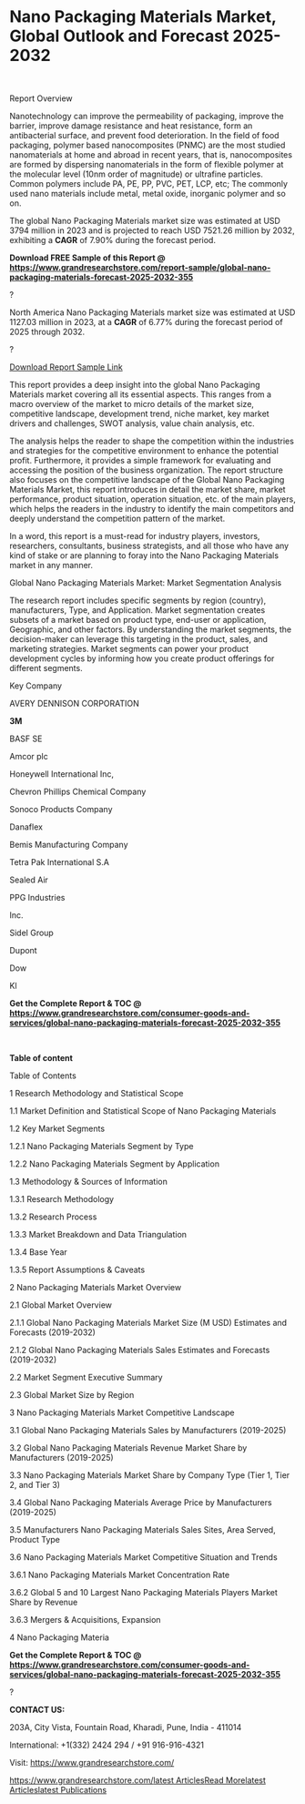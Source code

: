 <h1>Nano Packaging Materials Market, Global Outlook and Forecast 2025-2032</h1><br/><p>Report Overview</p>
 
 
 
 <p>Nanotechnology can improve the permeability of packaging, improve the barrier, improve damage resistance and heat resistance, form an antibacterial surface, and prevent food deterioration. In the field of food packaging, polymer based nanocomposites (PNMC) are the most studied nanomaterials at home and abroad in recent years, that is, nanocomposites are formed by dispersing nanomaterials in the form of flexible polymer at the molecular level (10nm order of magnitude) or ultrafine particles. Common polymers include PA, PE, PP, PVC, PET, LCP, etc; The commonly used nano materials include metal, metal oxide, inorganic polymer and so on.</p>
 
 
 
 <p>The global Nano Packaging Materials market size was estimated at USD 3794 million in 2023 and is projected to reach USD 7521.26 million by 2032, exhibiting a <strong>CAGR</strong> of 7.90% during the forecast period.</p>
 
 
 
 <div><b>Download FREE Sample of this Report @ <a href="https://www.grandresearchstore.com/report-sample/global-nano-packaging-materials-forecast-2025-2032-355">https://www.grandresearchstore.com/report-sample/global-nano-packaging-materials-forecast-2025-2032-355</a></b></div>
 
 
 
 <p>? </p>
 
 
 
 <p>North America Nano Packaging Materials market size was estimated at USD 1127.03 million in 2023, at a <strong>CAGR</strong> of 6.77% during the forecast period of 2025 through 2032.</p>
 
 
 
 <p>? </p>
 
 
 
 <p><a href="https://www.grandresearchstore.com/mr-admin/report-sample/global-nano-packaging-materials-forecast-2025-2032-355">Download Report Sample Link</a></p>
 
 
 
 <p>This report provides a deep insight into the global Nano Packaging Materials market covering all its essential aspects. This ranges from a macro overview of the market to micro details of the market size, competitive landscape, development trend, niche market, key market drivers and challenges, SWOT analysis, value chain analysis, etc.</p>
 
 
 
 <p>The analysis helps the reader to shape the competition within the industries and strategies for the competitive environment to enhance the potential profit. Furthermore, it provides a simple framework for evaluating and accessing the position of the business organization. The report structure also focuses on the competitive landscape of the Global Nano Packaging Materials Market, this report introduces in detail the market share, market performance, product situation, operation situation, etc. of the main players, which helps the readers in the industry to identify the main competitors and deeply understand the competition pattern of the market.</p>
 
 
 
 <p>In a word, this report is a must-read for industry players, investors, researchers, consultants, business strategists, and all those who have any kind of stake or are planning to foray into the Nano Packaging Materials market in any manner.</p>
 
 
 
 <p>Global Nano Packaging Materials Market: Market Segmentation Analysis</p>
 
 
 
 <p>The research report includes specific segments by region (country), manufacturers, Type, and Application. Market segmentation creates subsets of a market based on product type, end-user or application, Geographic, and other factors. By understanding the market segments, the decision-maker can leverage this targeting in the product, sales, and marketing strategies. Market segments can power your product development cycles by informing how you create product offerings for different segments.</p>
 
 
 
 <p>Key Company</p>
 
 
 
 <p>AVERY DENNISON CORPORATION</p>
 
 
 
 <p><strong>3M</strong></p>
 
 
 
 <p>BASF SE</p>
 
 
 
 <p>Amcor plc</p>
 
 
 
 <p>Honeywell International Inc,</p>
 
 
 
 <p>Chevron Phillips Chemical Company</p>
 
 
 
 <p>Sonoco Products Company</p>
 
 
 
 <p>Danaflex</p>
 
 
 
 <p>Bemis Manufacturing Company</p>
 
 
 
 <p>Tetra Pak International S.A</p>
 
 
 
 <p>Sealed Air</p>
 
 
 
 <p>PPG Industries</p>
 
 
 
 <p>Inc.</p>
 
 
 
 <p>Sidel Group</p>
 
 
 
 <p>Dupont</p>
 
 
 
 <p>Dow</p>
 
 
 
 <p>Kl</p>
 
 
 
 <div><b>Get the Complete Report & TOC @ <a href="https://www.grandresearchstore.com/consumer-goods-and-services/global-nano-packaging-materials-forecast-2025-2032-355">https://www.grandresearchstore.com/consumer-goods-and-services/global-nano-packaging-materials-forecast-2025-2032-355</a></b></div>
 
 
 
 <p><br />
 
 <b>Table of content</b></p>
 
 
 
 <p>Table of Contents<br />
 
 1 Research Methodology and Statistical Scope<br />
 
 1.1 Market Definition and Statistical Scope of Nano Packaging Materials<br />
 
 1.2 Key Market Segments<br />
 
 1.2.1 Nano Packaging Materials Segment by Type<br />
 
 1.2.2 Nano Packaging Materials Segment by Application<br />
 
 1.3 Methodology & Sources of Information<br />
 
 1.3.1 Research Methodology<br />
 
 1.3.2 Research Process<br />
 
 1.3.3 Market Breakdown and Data Triangulation<br />
 
 1.3.4 Base Year<br />
 
 1.3.5 Report Assumptions & Caveats<br />
 
 2 Nano Packaging Materials Market Overview<br />
 
 2.1 Global Market Overview<br />
 
 2.1.1 Global Nano Packaging Materials Market Size (M USD) Estimates and Forecasts (2019-2032)<br />
 
 2.1.2 Global Nano Packaging Materials Sales Estimates and Forecasts (2019-2032)<br />
 
 2.2 Market Segment Executive Summary<br />
 
 2.3 Global Market Size by Region<br />
 
 3 Nano Packaging Materials Market Competitive Landscape<br />
 
 3.1 Global Nano Packaging Materials Sales by Manufacturers (2019-2025)<br />
 
 3.2 Global Nano Packaging Materials Revenue Market Share by Manufacturers (2019-2025)<br />
 
 3.3 Nano Packaging Materials Market Share by Company Type (Tier 1, Tier 2, and Tier 3)<br />
 
 3.4 Global Nano Packaging Materials Average Price by Manufacturers (2019-2025)<br />
 
 3.5 Manufacturers Nano Packaging Materials Sales Sites, Area Served, Product Type<br />
 
 3.6 Nano Packaging Materials Market Competitive Situation and Trends<br />
 
 3.6.1 Nano Packaging Materials Market Concentration Rate<br />
 
 3.6.2 Global 5 and 10 Largest Nano Packaging Materials Players Market Share by Revenue<br />
 
 3.6.3 Mergers & Acquisitions, Expansion<br />
 
 4 Nano Packaging Materia</p>
 
 
 
 <div><b>Get the Complete Report & TOC @ <a href="https://www.grandresearchstore.com/consumer-goods-and-services/global-nano-packaging-materials-forecast-2025-2032-355">https://www.grandresearchstore.com/consumer-goods-and-services/global-nano-packaging-materials-forecast-2025-2032-355</a></b></div>
 
 
 
 <p>? </p>
 
 
 
 <p><b>CONTACT US:</b><br />
 
 203A, City Vista, Fountain Road, Kharadi, Pune, India - 411014<br />
 
 International: +1(332) 2424 294 / +91 916-916-4321<br />
 
 Visit: <a href="https://www.grandresearchstore.com/">https://www.grandresearchstore.com/</a><br />
 
 <a href="https://gyeongbokgung.com">https://www.grandresearchstore.com/</a><a href="https://hallyeomaritime.com">latest Articles</a><a href="https://jingwansa.com">Read More</a><a href="https://nguoiviet.jp/">latest Articles</a><a href="https://www.intelmarketresearch.com/">latest Publications</a></p>